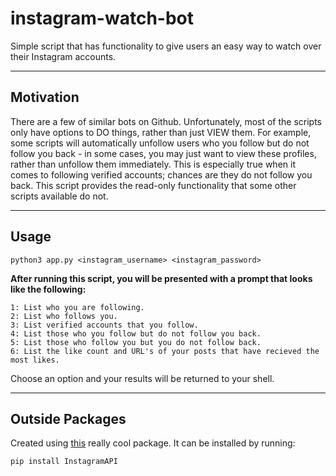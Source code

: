 # instagram-watch-bot

Simple script that has functionality to give users an easy way to watch over their Instagram accounts.

---------------------

## Motivation

There are a few of similar bots on Github. Unfortunately, most of the scripts only have options to
DO things, rather than just VIEW them. For example, some scripts will automatically unfollow users
who you follow but do not follow you back - in some cases, you may just want to view these profiles, 
rather than unfollow them immediately. This is especially true when it comes to following verified
accounts; chances are they do not follow you back. This script provides the read-only functionality
that some other scripts available do not.

---------------------

## Usage

```
python3 app.py <instagram_username> <instagram_password>
```

**After running this script, you will be presented with a prompt that looks like the following:**

```
1: List who you are following.
2: List who follows you.
3: List verified accounts that you follow.
4: List those who you follow but do not follow you back.
5: List those who follow you but you do not follow back.
6: List the like count and URL's of your posts that have recieved the most likes.
```

Choose an option and your results will be returned to your shell.

---------------------

## Outside Packages

Created using [this](https://github.com/LevPasha/Instagram-API-python) really cool package. It can be
installed by running: 

```
pip install InstagramAPI
```
